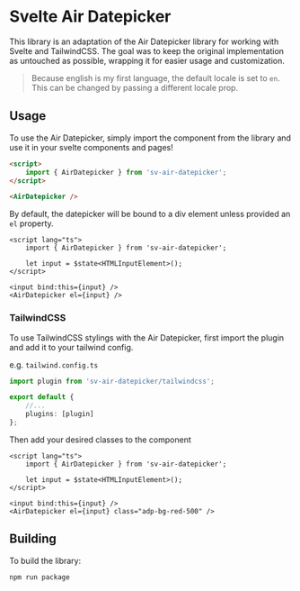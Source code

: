 # Svelte Air Datepicker

This library is an adaptation of the Air Datepicker library for working with Svelte and TailwindCSS. The goal was to keep the original implementation as untouched as possible, wrapping it for easier usage and customization.

> Because english is my first language, the default locale is set to `en`. This can be changed by passing a different locale prop.

## Usage

To use the Air Datepicker, simply import the component from the library and use it in your svelte components and pages!

```html
<script>
	import { AirDatepicker } from 'sv-air-datepicker';
</script>

<AirDatepicker />
```

By default, the datepicker will be bound to a div element unless provided an `el` property.

```svelte
<script lang="ts">
	import { AirDatepicker } from 'sv-air-datepicker';

	let input = $state<HTMLInputElement>();
</script>

<input bind:this={input} />
<AirDatepicker el={input} />
```

### TailwindCSS

To use TailwindCSS stylings with the Air Datepicker, first import the plugin and add it to your tailwind config.

e.g. `tailwind.config.ts`

```ts
import plugin from 'sv-air-datepicker/tailwindcss';

export default {
	//...
	plugins: [plugin]
};
```

Then add your desired classes to the component

```svelte
<script lang="ts">
	import { AirDatepicker } from 'sv-air-datepicker';

	let input = $state<HTMLInputElement>();
</script>

<input bind:this={input} />
<AirDatepicker el={input} class="adp-bg-red-500" />
```

## Building

To build the library:

```bash
npm run package
```
